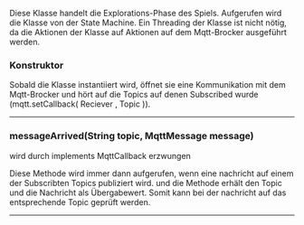 Diese Klasse handelt die Explorations-Phase des Spiels. Aufgerufen wird die Klasse von der State Machine. Ein Threading der Klasse ist nicht nötig, da die Aktionen der Klasse auf Aktionen auf dem Mqtt-Brocker ausgeführt werden. 

### Konstruktor
Sobald die Klasse instantiiert wird, öffnet sie eine Kommunikation mit dem Mqtt-Brocker und hört auf die Topics auf denen Subscribed wurde (mqtt.setCallback( Reciever , Topic )).


----------


### messageArrived(String topic, MqttMessage message)
wird durch implements MqttCallback erzwungen

Diese Methode wird immer dann aufgerufen, wenn eine nachricht auf einem der Subscribten Topics publiziert wird. und die Methode erhält den Topic und die Nachricht als Übergabewert. Somit kann bei der nachricht auf das entsprechende Topic geprüft werden.  

----------